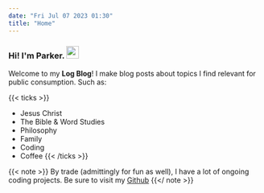 ```yaml
---
date: "Fri Jul 07 2023 01:30"
title: "Home"
---
```


### Hi! I'm Parker. <img src="https://media.giphy.com/media/hvRJCLFzcasrR4ia7z/giphy.gif" width="25px">

Welcome to my **Log Blog**! I make blog posts about topics I find relevant for
public consumption. Such as:

{{< ticks >}}
* Jesus Christ
* The Bible & Word Studies
* Philosophy
* Family
* Coding
* Coffee
{{< /ticks >}}

{{< note >}}
By trade (admittingly for fun as well), I have a lot of ongoing coding projects.
Be sure to visit my
[Github](https://github.com/alanoakes)
{{</ note >}}
